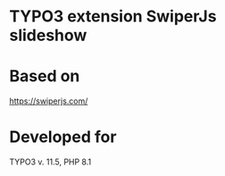 TYPO3 extension SwiperJs slideshow
==============================================================

# Based on

https://swiperjs.com/

# Developed for

TYPO3 v. 11.5, PHP 8.1
